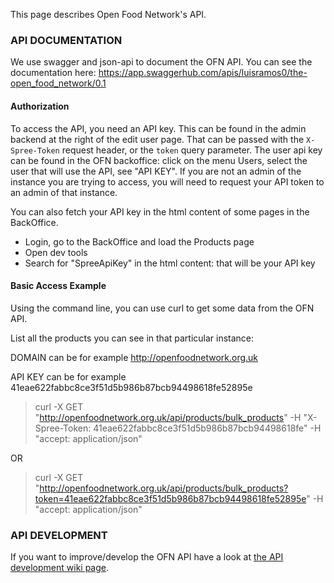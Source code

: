 This page describes Open Food Network's API.

### API DOCUMENTATION
We use swagger and json-api to document the OFN API. You can see the documentation here:
https://app.swaggerhub.com/apis/luisramos0/the-open_food_network/0.1

#### Authorization

To access the API, you need an API key. This can be found in the admin
backend at the right of the edit user page. That can be passed with the
`X-Spree-Token` request header, or the `token` query parameter.
The user api key can be found in the OFN backoffice: click on the menu Users, select the user that will use the API, see "API KEY".
If you are not an admin of the instance you are trying to access, you will need to request your API token to an admin of that instance.

You can also fetch your API key in the html content of some pages in the BackOffice.
- Login, go to the BackOffice and load the Products page
- Open dev tools
- Search for "SpreeApiKey" in the html content: that will be your API key
 
#### Basic Access Example
Using the command line, you can use curl to get some data from the OFN API.

List all the products you can see in that particular instance:

DOMAIN can be for example http://openfoodnetwork.org.uk

API KEY can be for example 41eae622fabbc8ce3f51d5b986b87bcb94498618fe52895e

> curl -X GET "http://openfoodnetwork.org.uk/api/products/bulk_products" -H "X-Spree-Token: 41eae622fabbc8ce3f51d5b986b87bcb94498618fe" -H "accept: application/json"

OR

> curl -X GET "http://openfoodnetwork.org.uk/api/products/bulk_products?token=41eae622fabbc8ce3f51d5b986b87bcb94498618fe52895e" -H "accept: application/json"

### API DEVELOPMENT
If you want to improve/develop the OFN API have a look at [the API development wiki page](https://github.com/openfoodfoundation/openfoodnetwork/wiki/API-Development).

